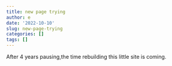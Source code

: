 ```yaml
---
title: new page trying
author: e
date: '2022-10-10'
slug: new-page-trying
categories: []
tags: []
---
```

After 4 years pausing,the time rebuilding this little site is coming.
